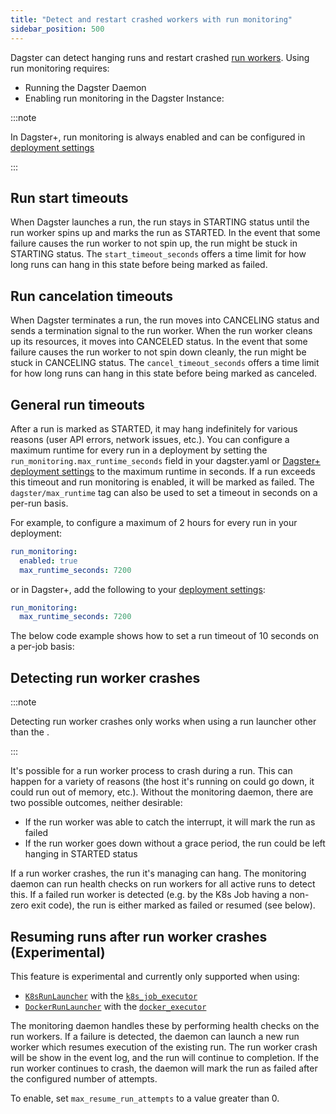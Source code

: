 ```yaml
---
title: "Detect and restart crashed workers with run monitoring"
sidebar_position: 500
---
```


Dagster can detect hanging runs and restart crashed [run workers](/guides/deploy/oss-deployment-architecture#job-execution-flow). Using run monitoring requires:

- Running the Dagster Daemon
- Enabling run monitoring in the Dagster Instance:

<CodeExample path="docs_snippets/docs_snippets/deploying/dagster_instance/dagster.yaml" startAfter="start_run_monitoring" endBefore="end_run_monitoring" />

:::note

In Dagster+, run monitoring is always enabled and can be configured in [deployment settings](/dagster-plus/deployment/management/deployments/deployment-settings-reference)

:::

## Run start timeouts

When Dagster launches a run, the run stays in STARTING status until the run worker spins up and marks the run as STARTED. In the event that some failure causes the run worker to not spin up, the run might be stuck in STARTING status. The `start_timeout_seconds` offers a time limit for how long runs can hang in this state before being marked as failed.

## Run cancelation timeouts

When Dagster terminates a run, the run moves into CANCELING status and sends a termination signal to the run worker. When the run worker cleans up its resources, it moves into CANCELED status. In the event that some failure causes the run worker to not spin down cleanly, the run might be stuck in CANCELING status. The `cancel_timeout_seconds` offers a time limit for how long runs can hang in this state before being marked as canceled.

## General run timeouts

After a run is marked as STARTED, it may hang indefinitely for various reasons (user API errors, network issues, etc.). You can configure a maximum runtime for every run in a deployment by setting the `run_monitoring.max_runtime_seconds` field in your dagster.yaml or [Dagster+ deployment settings](/dagster-plus/deployment/management/deployments/deployment-settings-reference) to the maximum runtime in seconds. If a run exceeds this timeout and run monitoring is enabled, it will be marked as failed. The `dagster/max_runtime` tag can also be used to set a timeout in seconds on a per-run basis.

For example, to configure a maximum of 2 hours for every run in your deployment:

```yaml
run_monitoring:
  enabled: true
  max_runtime_seconds: 7200
```

or in Dagster+, add the following to your [deployment settings](/dagster-plus/deployment/management/deployments/deployment-settings-reference):

```yaml
run_monitoring:
  max_runtime_seconds: 7200
```

The below code example shows how to set a run timeout of 10 seconds on a per-job basis:

<CodeExample path="docs_snippets/docs_snippets/deploying/monitoring_daemon/run_timeouts.py" startAfter="start_timeout" endBefore="end_timeout" />

## Detecting run worker crashes

:::note

Detecting run worker crashes only works when using a run launcher other than the <PyObject section="internals" module="dagster._core.launcher" object="DefaultRunLauncher" />.

:::

It's possible for a run worker process to crash during a run. This can happen for a variety of reasons (the host it's running on could go down, it could run out of memory, etc.). Without the monitoring daemon, there are two possible outcomes, neither desirable:

- If the run worker was able to catch the interrupt, it will mark the run as failed
- If the run worker goes down without a grace period, the run could be left hanging in STARTED status

If a run worker crashes, the run it's managing can hang. The monitoring daemon can run health checks on run workers for all active runs to detect this. If a failed run worker is detected (e.g. by the K8s Job having a non-zero exit code), the run is either marked as failed or resumed (see below).

## Resuming runs after run worker crashes (Experimental)

This feature is experimental and currently only supported when using:

- [`K8sRunLauncher`](/api/python-api/libraries/dagster-k8s#dagster_k8s.K8sRunLauncher) with the [`k8s_job_executor`](/api/python-api/libraries/dagster-k8s#dagster_k8s.k8s_job_executor)
- [`DockerRunLauncher`](/api/python-api/libraries/dagster-docker#dagster_docker.DockerRunLauncher) with the [`docker_executor`](/api/python-api/libraries/dagster-docker#dagster_docker.docker_executor)

The monitoring daemon handles these by performing health checks on the run workers. If a failure is detected, the daemon can launch a new run worker which resumes execution of the existing run. The run worker crash will be show in the event log, and the run will continue to completion. If the run worker continues to crash, the daemon will mark the run as failed after the configured number of attempts.

To enable, set `max_resume_run_attempts` to a value greater than 0.
